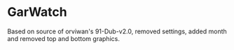 GarWatch
========

Based on source of orviwan's 91-Dub-v2.0, removed settings, added month and removed top and bottom graphics.
